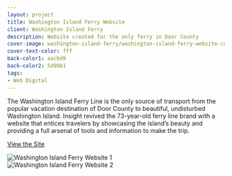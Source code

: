 ```yaml
---
layout: project
title: Washington Island Ferry Website
client: Washington Island Ferry
description: Website created for the only ferry in Door County
cover-image: washington-island-ferry/washington-island-ferry-website-cover
cover-text-color: fff
back-color1: aacbd9
back-color2: 5d99b1
tags:
- Web Digital
---
```


The Washington Island Ferry Line is the only source of transport from the popular vacation destination of Door County to beautiful, undisturbed Washington Island. Insight revived the 73-year-old ferry line brand with a website that entices travelers by showcasing the island’s beauty and providing a full arsenal of tools and information to make the trip.

<a href="http://www.wisferry.com/" target= "_blank" rel="noopener">View the Site</a>

<div class="images">
<div class="fill-back">
<img data-aos="fade-up" data-featherlight="/img/projects/washington-island-ferry/washington-island-ferry-website-2.jpg" src="/img/projects/washington-island-ferry/washington-island-ferry-website-2.jpg"
alt="Washington Island Ferry Website 1"
srcset="
/img/projects/washington-island-ferry/washington-island-ferry-website-2-2400.jpg 2400w,
/img/projects/washington-island-ferry/washington-island-ferry-website-2-1800.jpg 1800w,
/img/projects/washington-island-ferry/washington-island-ferry-website-2-1200.jpg 1200w,
/img/projects/washington-island-ferry/washington-island-ferry-website-2-900.jpg 900w,
/img/projects/washington-island-ferry/washington-island-ferry-website-2-600.jpg 600w,
/img/projects/washington-island-ferry/washington-island-ferry-website-2-400.jpg 400w" />
</div>

<div class="fill-back">
<img data-aos="fade-up" data-featherlight="/img/projects/washington-island-ferry/washington-island-ferry-website-3.jpg" src="/img/projects/washington-island-ferry/washington-island-ferry-website-3.jpg"
alt="Washington Island Ferry Website 2"
srcset="
/img/projects/washington-island-ferry/washington-island-ferry-website-3-2400.jpg 2400w,
/img/projects/washington-island-ferry/washington-island-ferry-website-3-1800.jpg 1800w,
/img/projects/washington-island-ferry/washington-island-ferry-website-3-1200.jpg 1200w,
/img/projects/washington-island-ferry/washington-island-ferry-website-3-900.jpg 900w,
/img/projects/washington-island-ferry/washington-island-ferry-website-3-600.jpg 600w,
/img/projects/washington-island-ferry/washington-island-ferry-website-3-400.jpg 400w" />
</div>
</div>

